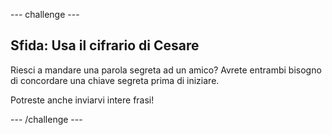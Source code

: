 --- challenge ---

## Sfida: Usa il cifrario di Cesare

Riesci a mandare una parola segreta ad un amico? Avrete entrambi bisogno di concordare una chiave segreta prima di iniziare.

Potreste anche inviarvi intere frasi!

--- /challenge ---
